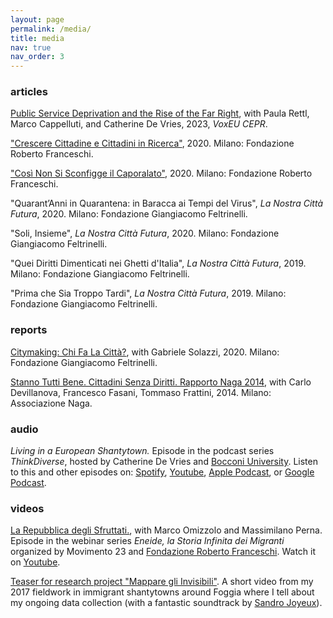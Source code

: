 ```yaml
---
layout: page
permalink: /media/
title: media
nav: true
nav_order: 3
---
```


### articles

[Public Service Deprivation and the Rise of the Far Right](https://cepr.org/voxeu/columns/public-service-deprivation-and-rise-far-right), with Paula Rettl, Marco Cappelluti, and Catherine De Vries, 2023, *VoxEU CEPR*.

["Crescere Cittadine e Cittadini in Ricerca"](https://www.fondfranceschi.it/notizie/crescere-cittadine-e-cittadini-in-ricerca/63466/), 2020. Milano: Fondazione Roberto Franceschi.

["Così Non Si Sconfigge il Caporalato"](https://www.fondfranceschi.it/notizie/cosi-non-si-sconfigge-il-caporalato-simone-cremaschi/63077/), 2020. Milano: Fondazione Roberto Franceschi.

"Quarant’Anni in Quarantena: in Baracca ai Tempi del Virus", *La Nostra Città Futura*, 2020. Milano: Fondazione Giangiacomo Feltrinelli.

"Soli, Insieme", *La Nostra Città Futura*, 2020. Milano: Fondazione Giangiacomo Feltrinelli.

"Quei Diritti Dimenticati nei Ghetti d'Italia", *La Nostra Città Futura*, 2019. Milano: Fondazione Giangiacomo Feltrinelli.

"Prima che Sia Troppo Tardi", *La Nostra Città Futura*, 2019. Milano: Fondazione Giangiacomo Feltrinelli.

### reports

[Citymaking: Chi Fa La Città?](https://fondazionefeltrinelli.it/app/uploads/2020/09/Citymaking_.pdf), with Gabriele Solazzi, 2020. Milano: Fondazione Giangiacomo Feltrinelli.

[Stanno Tutti Bene. Cittadini Senza Diritti. Rapporto Naga 2014](https://naga.it/2014/12/17/cittadini-senza-diritti-rapporto-naga-2014-stanno-tutti-bene/), with Carlo Devillanova, Francesco Fasani, Tommaso Frattini, 2014. Milano: Associazione Naga.

### audio

*Living in a European Shantytown.* Episode in the podcast series *ThinkDiverse*, hosted by Catherine De Vries and [Bocconi University](https://www.unibocconi.eu/). Listen to this and other episodes on: [Spotify](https://open.spotify.com/episode/01xxdgvf5oSfsectYqiADy?si=6497cd5ae7084a34), [Youtube](https://www.youtube.com/watch?v=UyMZP6A2FfQ&list=PLNBlD2s94-0sAg2LV36QGRxXYHAPllKEm&index=6&t=108s), [Apple Podcast](https://podcasts.apple.com/us/podcast/5-living-in-european-shantytowns-with-simone-cremaschi/id1610080017?i=1000552546524), or [Google Podcast](https://podcasts.google.com/feed/aHR0cHM6Ly93d3cuc3ByZWFrZXIuY29tL3Nob3cvNTQyMjUwMS9lcGlzb2Rlcy9mZWVk/episode/aHR0cHM6Ly9hcGkuc3ByZWFrZXIuY29tL2VwaXNvZGUvNDg4NzE4Mzc?sa=X&ved=0CAUQkfYCahcKEwjwruf9kI73AhUAAAAAHQAAAAAQAQ).

### videos

[La Repubblica degli Sfruttati.](https://www.fondfranceschi.it/convegni-e-altre-attivita/la-repubblica-degli-sfruttati-diritti-del-lavoro-contro-caporalato-simone-cremaschi-e-marco-omizzolo-dialogano-con-massimiliano-perna/78388/), with Marco Omizzolo and Massimilano Perna. Episode in the webinar series *Eneide, la Storia Infinita dei Migranti* organized by Movimento 23 and [Fondazione Roberto Franceschi](https://www.fondfranceschi.it/). Watch it on [Youtube](https://www.youtube.com/watch?v=YeTVIUKZs3c).

[Teaser for research project "Mappare gli Invisibili"](https://www.youtube.com/watch?v=OJWWBqAfGCU). A short video from my 2017 fieldwork in immigrant shantytowns around Foggia where I tell about my ongoing data collection (with a fantastic soundtrack by [Sandro Joyeux](https://open.spotify.com/artist/40BW0WxWyudFtFEawvZVp6?si=h6OAZOjuRAmraZ6nYEYz5g)).


